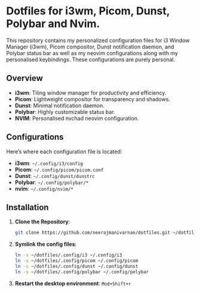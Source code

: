 # Dotfiles for i3wm, Picom, Dunst, Polybar and Nvim.

This repository contains my personalized configuration files for i3 Window Manager (i3wm), Picom compositor, Dunst notification daemon, and Polybar status bar as well as my neovim configurations along with my personalised keybindings. These configurations are purely personal.

## Overview

- **i3wm**: Tiling window manager for productivity and efficiency.
- **Picom**: Lightweight compositor for transparency and shadows.
- **Dunst**: Minimal notification daemon.
- **Polybar**: Highly customizable status bar.
- **NVIM**: Personalised nvchad neovim configuration.

## Configurations

Here’s where each configuration file is located:

- **i3wm**: `~/.config/i3/config`
- **Picom**: `~/.config/picom/picom.conf`
- **Dunst**: `~/.config/dunst/dunstrc`
- **Polybar**: `~/.config/polybar/*`
- **nvim**: `~/.config/nvim/*`

## Installation

1. **Clone the Repository**:

   ```bash
   git clone https://github.com/neerajmanivarnan/dotfiles.git ~/dotfiles
   ```

2.  **Symlink the config files**:

    ```bash
    ln -s ~/dotfiles/.config/i3 ~/.config/i3
    ln -s ~/dotfiles/.config/picom ~/.config/picom
    ln -s ~/dotfiles/.config/dunst ~/.config/dunst
    ln -s ~/dotfiles/.config/polybar ~/.config/polybar

3. **Restart the desktop environment**:
        `Mod+Shift+r`


